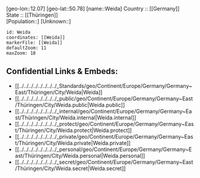 ﻿---
location: [50.78,12.07] 
mapzoom: [7,12] 
mapmarker: city 
type: City
tags:
- geo/City


SpocWebEntityId: 35489
isDeleted: false
confidential: public

---
[geo-lon::12.07] 
[geo-lat::50.78] 
[name::Weida] 
Country :: [[Germany]]  
State :: [[Thüringen]]  
[Population::] 
[Unknown::] 


```leaflet
id: Weida
coordinates: [[Weida]] 
markerFile: [[Weida]] 
defaultZoom: 11 
maxZoom: 18
```


## Confidential Links & Embeds: 
- [[../../../../../../../../_Standards/geo/Continent/Europe/Germany/Germany~East/Thüringen/City/Weida|Weida]] 
- [[../../../../../../../../_public/geo/Continent/Europe/Germany/Germany~East/Thüringen/City/Weida.public|Weida.public]] 
- [[../../../../../../../../_internal/geo/Continent/Europe/Germany/Germany~East/Thüringen/City/Weida.internal|Weida.internal]] 
- [[../../../../../../../../_protect/geo/Continent/Europe/Germany/Germany~East/Thüringen/City/Weida.protect|Weida.protect]] 
- [[../../../../../../../../_private/geo/Continent/Europe/Germany/Germany~East/Thüringen/City/Weida.private|Weida.private]] 
- [[../../../../../../../../_personal/geo/Continent/Europe/Germany/Germany~East/Thüringen/City/Weida.personal|Weida.personal]] 
- [[../../../../../../../../_secret/geo/Continent/Europe/Germany/Germany~East/Thüringen/City/Weida.secret|Weida.secret]] 

